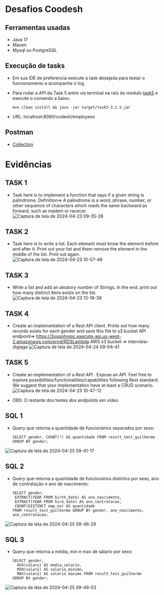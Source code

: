 # Desafios Coodesh

## Ferramentas usadas 
    
- Java 17
- Maven 
- Mysql ou PostgreSQL

## Execução de tasks
- Em sua IDE de preferencia execute a task desejada para testar o funcionamento e acompanhe o log.
- Para rodar a API da Task 5 entre via terminal na raiz do modulo [task5](./task5) e execute o comando a baixo.

      mvn clean install && java -jar target/task5-3.2.5.jar
- URL: localhost:8080/codesh/employees

## Postman
- [Collection](./postman/codesh.postman_collection.json)

# Evidências

## TASK 1 
- Task here is to implement a function that says if a given string is palindrome.
Definition=> A palindrome is a word, phrase, number, or other sequence of characters which reads the same backward as forward, such as madam or racecar.
![Captura de tela de 2024-04-23 09-35-28](https://github.com/andre-arao/coodesh/assets/99445336/b4ddc36e-dbf3-4e56-9367-fbfac0cc938c)

## TASK 2
- Task here is to write a list. Each element must know the element before and
 after it. Print out your list and them remove the element in the middle of
 the list. Print out again.
![Captura de tela de 2024-04-23 10-57-48](https://github.com/andre-arao/coodesh/assets/99445336/e823c6fb-5c4d-4ae5-ad1c-d916aa7264cd)

## TASK 3
- Write a list and add an aleatory number of Strings. In the end, print out how
 many distinct itens exists on the list.
![Captura de tela de 2024-04-23 13-16-38](https://github.com/andre-arao/coodesh/assets/99445336/38285860-aab5-4934-b1fa-74aae908a0b6)

## TASK 4
- Create an implementation of a Rest API client.
Prints out how many records exists for each gender and save this file to s3 bucket
API endpoint=> https://3ospphrepc.execute-api.us-west-2.amazonaws.com/prod/RDSLambda AWS s3 bucket => interview-digiage
![Captura de tela de 2024-04-24 09-04-41](https://github.com/andre-arao/coodesh/assets/99445336/c92a1858-2d37-46b3-890f-1c1a538b3fb2)

## TASK 5
- Create an implementation of a Rest API .
 Expose an API. Feel free to explore possibilities/functionalities/capabilities following Rest standard.
 We suggest that your implementation have at least a CRUD scenario.
![Captura de tela de 2024-04-25 10-47-12](https://github.com/andre-arao/coodesh/assets/99445336/29607cc1-fb77-43dc-bb50-eac6bfe16224)

- OBS: O restante dos testes dos endpoints em video

## SQL 1
- Query que retorna a quantidade de funcionários separados por sexo:

      SELECT gender, COUNT(*) AS quantidade FROM result_test_guilherme GROUP BY gender;

![Captura de tela de 2024-04-25 09-41-17](https://github.com/andre-arao/coodesh/assets/99445336/6e79503e-79d4-463b-bb85-338136eaeb44)

## SQL 2
- Query que retorna a quantidade de funcionários distintos por sexo, ano de contratação e ano de nascimento:

      SELECT gender,
       EXTRACT(YEAR FROM birth_date) AS ano_nascimento,
       EXTRACT(YEAR FROM hire_date) AS ano_contratacao,
       COUNT(DISTINCT emp_no) AS quantidade
      FROM result_test_guilherme GROUP BY gender, ano_nascimento, ano_contratacao;
  
![Captura de tela de 2024-04-25 09-46-29](https://github.com/andre-arao/coodesh/assets/99445336/2484cf4b-c873-43df-ab34-412ac0c11e40)

## SQL 3
- Query que retorna a média, min e max de sálario por sexo:

      SELECT gender,
        AVG(salary) AS media_salario,
        MIN(salary) AS salario_minimo,
        MAX(salary) AS salario_maximo FROM result_test_guilherme
      GROUP BY gender;
  
![Captura de tela de 2024-04-25 09-48-03](https://github.com/andre-arao/coodesh/assets/99445336/cac09295-b074-41ac-88db-89163902e22b)

  
